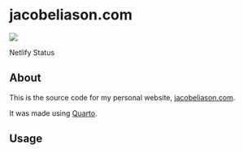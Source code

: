 # jacobeliason.com

<div>

[![](https://api.netlify.com/api/v1/badges/5b8b423c-5964-4125-9275-25bffb0e3804/deploy-status.png)](https://app.netlify.com/sites/jacobeliason/deploys)

Netlify Status

</div>

## About

This is the source code for my personal website, [jacobeliason.com](https://jacobeliason.com).

It was made using [Quarto](https://quarto.org/).

## Usage
